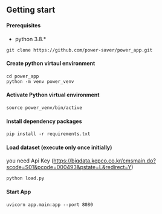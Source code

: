 ## Getting start

#### Prerequisites
* python 3.8.*

```
git clone https://github.com/power-saver/power_app.git
```

#### Create python virtaul environment
``` 
cd power_app
python -m venv power_venv
```
#### Activate Python virtual environment
```
source power_venv/bin/active
```

#### Install dependency packages
```
pip install -r requirements.txt
```

#### Load dataset (execute only once initially)
you need Api Key (https://bigdata.kepco.co.kr/cmsmain.do?scode=S01&pcode=000493&pstate=L&redirect=Y)
```
python load.py
```

#### Start App
```
uvicorn app.main:app --port 8080
```